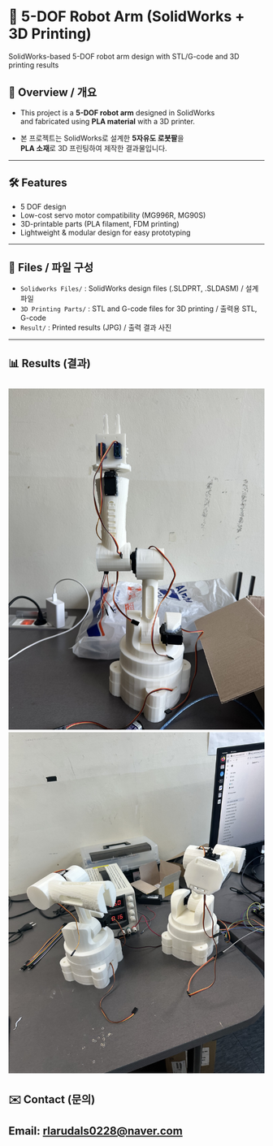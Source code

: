 # 🤖 5-DOF Robot Arm (SolidWorks + 3D Printing)

SolidWorks-based 5-DOF robot arm design with STL/G-code and 3D printing results

## 📌 Overview / 개요
- This project is a **5-DOF robot arm** designed in SolidWorks  
  and fabricated using **PLA material** with a 3D printer.
  
- 본 프로젝트는 SolidWorks로 설계한 **5자유도 로봇팔**을  
  **PLA 소재**로 3D 프린팅하여 제작한 결과물입니다.  

---
## 🛠 Features
- 5 DOF design
- Low-cost servo motor compatibility (MG996R, MG90S)
- 3D-printable parts (PLA filament, FDM printing)
- Lightweight & modular design for easy prototyping
---

## 📂 Files / 파일 구성
- `Solidworks Files/` : SolidWorks design files (.SLDPRT, .SLDASM) / 설계 파일  
- `3D Printing Parts/` : STL and G-code files for 3D printing / 출력용 STL, G-code  
- `Result/` : Printed results (JPG) / 출력 결과 사진  
---

## 📊 Results (결과)
![result1](result/printed_manipulator_1.jpg)
![result2](result/printed_manipulator_2.jpg)
---

## ✉️ Contact (문의)
Email: rlarudals0228@naver.com
---

